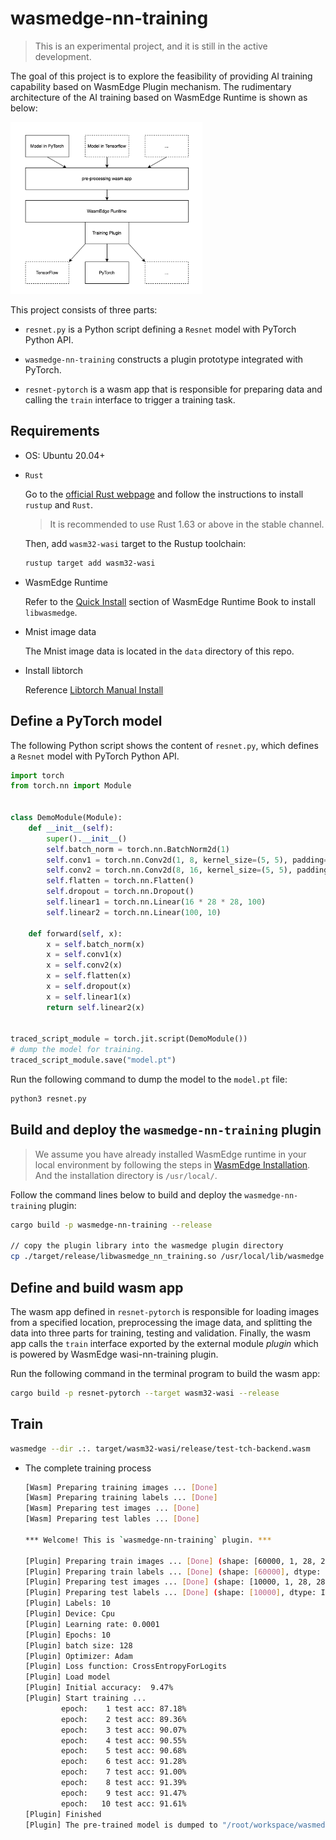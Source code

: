 # wasmedge-nn-training

> This is an experimental project, and it is still in the active development. 

The goal of this project is to explore the feasibility of providing AI training capability based on WasmEdge Plugin mechanism. The rudimentary architecture of the AI training based on WasmEdge Runtime is shown as below:

<img src="architecture.jpg" alt="architecture" style="zoom:30%;" />

This project consists of three parts:

- `resnet.py` is a Python script defining a `Resnet` model with PyTorch Python API.

- `wasmedge-nn-training` constructs a plugin prototype integrated with PyTorch.

- `resnet-pytorch` is a wasm app that is responsible for preparing data and calling the `train` interface to trigger a training task.

## Requirements

- OS: Ubuntu 20.04+

- `Rust`

  Go to the [official Rust webpage](https://www.rust-lang.org/tools/install) and follow the instructions to install `rustup` and `Rust`.

  > It is recommended to use Rust 1.63 or above in the stable channel.

  Then, add `wasm32-wasi` target to the Rustup toolchain:

  ```bash
  rustup target add wasm32-wasi
  ```

- WasmEdge Runtime

  Refer to the [Quick Install](https://wasmedge.org/book/en/quick_start/install.html#quick-install) section of WasmEdge Runtime Book to install `libwasmedge`.

- Mnist image data

    The Mnist image data is located in the `data` directory of this repo.

- Install libtorch

    Reference [Libtorch Manual Install](https://github.com/LaurentMazare/tch-rs#libtorch-manual-install)

## Define a PyTorch model

The following Python script shows the content of `resnet.py`, which defines a `Resnet` model with PyTorch Python API. 

```python
import torch
from torch.nn import Module


class DemoModule(Module):
    def __init__(self):
        super().__init__()
        self.batch_norm = torch.nn.BatchNorm2d(1)
        self.conv1 = torch.nn.Conv2d(1, 8, kernel_size=(5, 5), padding=(2, 2))
        self.conv2 = torch.nn.Conv2d(8, 16, kernel_size=(5, 5), padding=(2, 2))
        self.flatten = torch.nn.Flatten()
        self.dropout = torch.nn.Dropout()
        self.linear1 = torch.nn.Linear(16 * 28 * 28, 100)
        self.linear2 = torch.nn.Linear(100, 10)

    def forward(self, x):
        x = self.batch_norm(x)
        x = self.conv1(x)
        x = self.conv2(x)
        x = self.flatten(x)
        x = self.dropout(x)
        x = self.linear1(x)
        return self.linear2(x)


traced_script_module = torch.jit.script(DemoModule())
# dump the model for training.
traced_script_module.save("model.pt")
```

Run the following command to dump the model to the `model.pt` file:

```bash
python3 resnet.py
```

## Build and deploy the `wasmedge-nn-training` plugin

> We assume you have already installed WasmEdge runtime in your local environment by following the steps in [WasmEdge Installation](https://wasmedge.org/book/en/quick_start/install.html#wasmedge-installation-and-uninstallation). And the installation directory is `/usr/local/`.

Follow the command lines below to build and deploy the `wasmedge-nn-training` plugin:
```bash
cargo build -p wasmedge-nn-training --release

// copy the plugin library into the wasmedge plugin directory
cp ./target/release/libwasmedge_nn_training.so /usr/local/lib/wasmedge
```

## Define and build wasm app

The wasm app defined in `resnet-pytorch` is responsible for loading images from a specified location, preprocessing the image data, and splitting the data into three parts for training, testing and validation. Finally, the wasm app calls the `train` interface exported by the external module *plugin* which is powered by WasmEdge wasi-nn-training plugin. 

Run the following command in the terminal program to build the wasm app:

```bash
cargo build -p resnet-pytorch --target wasm32-wasi --release
```

## Train

```bash
wasmedge --dir .:. target/wasm32-wasi/release/test-tch-backend.wasm
```

- The complete training process

  ```bash
  [Wasm] Preparing training images ... [Done]
  [Wasm] Preparing training labels ... [Done]
  [Wasm] Preparing test images ... [Done]
  [Wasm] Preparing test lables ... [Done]
  
  *** Welcome! This is `wasmedge-nn-training` plugin. ***
  
  [Plugin] Preparing train images ... [Done] (shape: [60000, 1, 28, 28], dtype: Float)
  [Plugin] Preparing train labels ... [Done] (shape: [60000], dtype: Int64)
  [Plugin] Preparing test images ... [Done] (shape: [10000, 1, 28, 28], dtype: Float)
  [Plugin] Preparing test labels ... [Done] (shape: [10000], dtype: Int64)
  [Plugin] Labels: 10
  [Plugin] Device: Cpu
  [Plugin] Learning rate: 0.0001
  [Plugin] Epochs: 10
  [Plugin] batch size: 128
  [Plugin] Optimizer: Adam
  [Plugin] Loss function: CrossEntropyForLogits
  [Plugin] Load model
  [Plugin] Initial accuracy:  9.47%
  [Plugin] Start training ... 
          epoch:    1 test acc: 87.18%
          epoch:    2 test acc: 89.36%
          epoch:    3 test acc: 90.07%
          epoch:    4 test acc: 90.55%
          epoch:    5 test acc: 90.68%
          epoch:    6 test acc: 91.28%
          epoch:    7 test acc: 91.00%
          epoch:    8 test acc: 91.39%
          epoch:    9 test acc: 91.47%
          epoch:   10 test acc: 91.61%
  [Plugin] Finished
  [Plugin] The pre-trained model is dumped to "/root/workspace/wasmedge-nn-training/examples/pytorch/resnet-pytorch/trained_model.pt"
  ```


